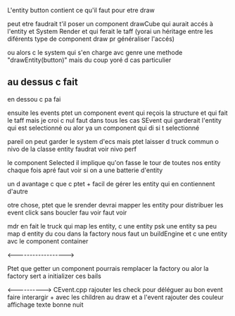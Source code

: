 L'entity button contient ce qu'il faut pour etre draw

peut etre
  faudrait t'il poser un component drawCube qui aurait accés à l'entity et System Render
  et qui ferait le taff (yorai un héritage entre les diférents type de component draw pr généraliser l'accés)

ou alors
  c le system qui s'en charge avc genre une methode "drawEntity(button)" mais du coup yoré d cas particulier


au dessus c fait
--------
en dessou c pa fai

ensuite les events
  ptet un component event qui reçois la structure et qui fait le taff mais je croi c nul
  faut dans tous les cas SEvent qui garderait l'entity qui est selectionné
  ou alor ya un component qui di si t selectionné

pareil on peut garder le system d'ecs mais ptet laisser d truck commun o nivo de la classe entity
faudrat voir nivo perf

le component Selected il implique qu'on fasse le tour de toutes nos entity chaque fois
apré faut voir si on a une batterie d'entity

un d avantage c que c ptet + facil de gérer les entity qui en contiennent d'autre

otre chose, ptet que le srender devrai mapper les entity pour distribuer les event click sans boucler
fau voir
faut voir


mdr en fait le truck qui map les entity, c une entity psk une entity sa peu map d entity
du cou dans la factory nous faut un buildEngine
et c une entity avc le component container

<------------------>

Ptet que getter un component pourrais remplacer la factory
ou alor la factory sert a initializer ces bails

<---------->
CEvent.cpp rajouter les check pour déléguer au bon event
faire interargir + avec les children au draw et a l'event
rajouter des couleur
affichage texte
bonne nuit